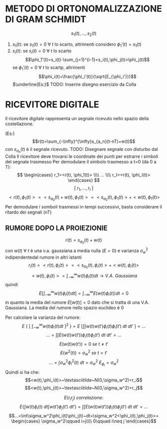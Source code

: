 # METODO DI ORTONOMALIZZAZIONE DI GRAM SCHMIDT

$$s_1(t), ..., s_2(t)$$
1) $s_1(t)$: se $s_1(t)=0~\forall~t$ lo scarto, altrimenti considero $\phi_1'(t)=s_1(t)$ 
2) $s_i(t)$: se $s_i(t)=0~\forall~t$ lo scarto$$\phi_1'(t)=s_i(t)-\sum_{j=1}^{i-1}<s_i(t),\phi_j(t)>\phi_j(t)$$
   se $\phi_1'(t)=0~\forall~t$ lo scartp, altrimenti$$\phi_i(t)=\frac{\phi_i'(t)}{\sqrt{E_{\phi_i'}}}$$
$\underline{Es:}$
TODO: Inserire disegno esercizio da Colla

# RICEVITORE DIGITALE

Il ricevitore digitale rappresenta un segnale ricevuto nello spazio della costellazione.

(Es:)$$r(t)=\sum_{-\infty}^{\infty}s_{a_n}(t-nT)+w(t)$$ con $s_{a_n}(t)$ è il segnale ricevuto.
TODO: Disegnare segnale con disturbo dal Colla
Il ricevitore deve trovarsi le coordinate dei punti per estrarre i simboli del segnale trasmesso
Per demodulare il simbolo trasmesso a t=0 (da 0 a T):
$$
\begin{cases}
r_1=<r(t), \phi_1(t)> \\\\
... \\\\
r_I=<r(t), \phi_I(t)>
\end{cases}
$$
$$[~r_1, ..., r_I~]$$
$$<r(t),\phi_1(t)>=<s_{a_0}(t)+w(t),\phi_1(t)>=<s_{a_0}(t),\phi_1(t)>+<w(t),\phi_1(t)>$$
Per demodulare i somboli trasmessi in tempi successivi, basta considerare il ritardo dei segnali (nT)

## RUMORE DOPO LA PROIEZIONIE
$$r(t)=s_{a_0}(t)+w(t)$$
con $w(t)~\forall~t$ è una v.a. gaussiana a media nulla ($E=0$) e varianza $\sigma^2_w$ indipendentedal rumore in altri istanti
$$r_i(t)=<r(t),\phi_i(t)>=<s_{a_0}(t),\phi_i(t)>+<w(t),\phi_i(t)>$$
$$<w(t),\phi_i(t)>=\int_{-\infty}^{\infty}w(t)\phi_i(t)dt\to V.A.~Gaussiana$$
quindi$$E[\int_{-\infty}^{\infty}w(t)\phi_i(t)dt]=\int_{-\infty}^{\infty}E(w(t)\phi_i(t))dt=0$$in quanto la media del rumore $E[w(t)]=0$ dato che si tratta di una V.A. Gaussiana.
La media del rumore nello spazio euclideo è 0

Per calcolare la varianza del rumore:
$$E~\{~[~\int_{-\infty}^{\infty}w(t)\phi_i(t)dt~]^2~\}=E~[\int\int w(t)w(t')\phi_i(t)\phi_i(t')~dt~dt'~]=...$$
$$...=\int\int E(w(t)w(t'))\phi_i(t)\phi_i(t')~dt~dt'=...$$
$$E(w(t)w(t'))=0~se~t\neq t'$$
$$E(w^2(t))=\sigma^2_w~se~t=t'$$
$$...=\int\sigma^2_w\phi_i^2(t)~dt=\sigma_w^2~E_{\phi_i}=\sigma_w^2$$
Quindi si ha che:
$$<w(t),\phi_i(t)>~\textasciitilde~N(0,\sigma_w^2)=r_i$$
$$<w(t),\phi_j(t)>~\textasciitilde~N(0,\sigma_w^2)=r_j$$

$$E(r_ir_j)~correlazione:$$
$$E\{\int w(t)\phi_i(t)~dt\int w(t')\phi_j(t')~dt'\}=\int\int E(w(t)w(t'))\phi_i(t)\phi_j(t')~dt~dt'=...$$
$$...=\int\sigma_w^2\phi_i(t)\phi_j(t)~dt=\sigma_w^2<\phi_i(t),\phi_j(t)>=
\begin{cases}
\sigma_w^2\qquad i=j\\\\
0\qquad i\neq j
\end{cases}$$
